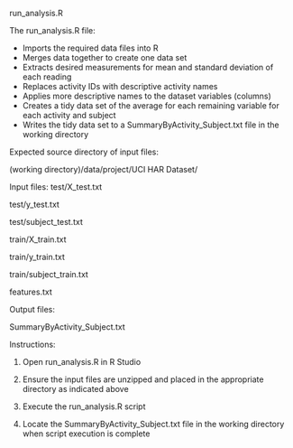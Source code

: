 run_analysis.R 

The run_analysis.R file:
 * Imports the required data files into R
 * Merges data together to create one data set
 * Extracts desired measurements for mean and standard deviation of each reading
 * Replaces activity IDs with descriptive activity names 
 * Applies more descriptive names to the dataset variables (columns)
 * Creates a tidy data set of the average for each remaining variable for each activity and subject
 * Writes the tidy data set to a SummaryByActivity_Subject.txt file in the working directory

Expected source directory of input files:

(working directory)/data/project/UCI HAR Dataset/


Input files: 
test/X_test.txt

test/y_test.txt

test/subject_test.txt

train/X_train.txt

train/y_train.txt

train/subject_train.txt

features.txt

Output files:

SummaryByActivity_Subject.txt 

Instructions:

1. Open run_analysis.R in R Studio

2. Ensure the input files are unzipped and placed in the appropriate directory as indicated above

3. Execute the run_analysis.R script 

4. Locate the SummaryByActivity_Subject.txt file in the working directory when script execution is complete
